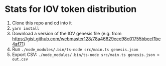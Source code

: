 # Stats for IOV token distribution

1. Clone this repo and cd into it
2. `yarn install`
3. Download a version of the IOV genesis file (e.g. from https://gist.github.com/webmaster128/78a46829ece98c01755bbecf1be4af71)
4. Run `./node_modules/.bin/ts-node src/main.ts genesis.json`
5. Export CSV: `./node_modules/.bin/ts-node src/main.ts genesis.json > out.csv`
